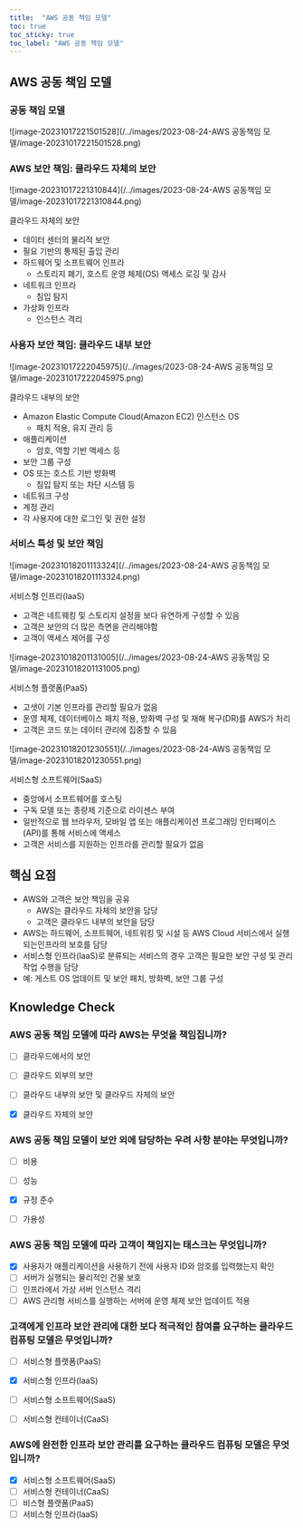 ```yaml
---
title:  "AWS 공동 책임 모델"
toc: true
toc_sticky: true
toc_label: "AWS 공동 책임 모델"
---
```


## AWS 공동 책임 모델

### 공동 책임 모델

![image-20231017221501528](/../images/2023-08-24-AWS 공동책임 모델/image-20231017221501528.png)

### AWS 보안 책임: 클라우드 자체의 보안

![image-20231017221310844](/../images/2023-08-24-AWS 공동책임 모델/image-20231017221310844.png)

클라우드 자체의 보안

-  데이터 센터의 물리적 보안
  - 필요 기반의 통제된 출입 관리 
- 하드웨어 및 소프트웨어 인프라
  - 스토리지 폐기, 호스트 운영 체제(OS) 액세스 로깅 및 감사  
- 네트워크 인프라 
  - 침입 탐지  
- 가상화 인프라 
  - 인스턴스 격리

### 사용자 보안 책임: 클라우드 내부 보안

![image-20231017222045975](/../images/2023-08-24-AWS 공동책임 모델/image-20231017222045975.png)

클라우드 내부의 보안

- Amazon Elastic Compute Cloud(Amazon EC2) 인스턴스 OS 
  -  패치 적용, 유지 관리 등  
- 애플리케이션 
  -  암호, 역할 기반 액세스 등  
- 보안 그룹 구성  
- OS 또는 호스트 기반 방화벽 
  -  침입 탐지 또는 차단 시스템 등  
- 네트워크 구성 
-  계정 관리 
  -  각 사용자에 대한 로그인 및 권한 설정

### 서비스 특성 및 보안 책임

![image-20231018201113324](/../images/2023-08-24-AWS 공동책임 모델/image-20231018201113324.png)

서비스형 인프라(IaaS)

- 고객은 네트웨킹 및 스토리지 설정을 보다 유연하게 구성할 수 있음
- 고객은 보안의 더 많은 측면을 관리해야함
- 고객이 액세스 제어를 구성

![image-20231018201131005](/../images/2023-08-24-AWS 공동책임 모델/image-20231018201131005.png)

서비스형 플랫폼(PaaS)

- 고샛이 기본 인프라를 관리할 필요가 없음
- 운영 체제, 데이터베이스 패치 적용, 방화벽 구성 및 재해 복구(DR)를 AWS가 처리
- 고객은 코드 또는 데이터 관리에 집중할 수 있음

![image-20231018201230551](/../images/2023-08-24-AWS 공동책임 모델/image-20231018201230551.png)

서비스형 소프트웨어(SaaS)

- 중앙에서 소프트웨어를 호스팅
- 구독 모델 또는 종량제 기준으로 라이센스 부여
- 일반적으로 웹 브라우저, 모바일 앱 또는 애플리케이션 프로그래밍 인터페이스(API)를 통해 서비스에 액세스
- 고객은 서비스를 지원하는 인프라를 관리할 필요가 없음

## 핵심 요점

- AWS와 고객은 보안 책임을 공유 
  -  AWS는 클라우드 자체의 보안을 담당 
  -  고객은 클라우드 내부의 보안을 담당 
- AWS는 하드웨어, 소프트웨어, 네트워킹 및 시설 등 AWS Cloud 서비스에서 실행되는인프라의 보호를 담당 
-  서비스형 인프라(IaaS)로 분류되는 서비스의 경우 고객은 필요한 보안 구성 및 관리 작업 수행을 담당 
  -  예: 게스트 OS 업데이트 및 보안 패치, 방화벽, 보안 그룹 구성

## Knowledge Check

### AWS 공동 책임 모델에 따라 AWS는 무엇을 책임집니까?

- [ ]  클라우드에서의 보안

- [ ] 클라우드 외부의 보안

- [ ] 클라우드 내부의 보안 및 클라우드 자체의 보안

- [x] 클라우드 자체의 보안

### AWS 공동 책임 모델이 보안 외에 담당하는 우려 사항 분야는 무엇입니까?

- [ ] 비용
- [ ]  성능
- [x]  규정 준수

- [ ] 가용성

### AWS 공동 책임 모델에 따라 고객이 책임지는 태스크는 무엇입니까?

- [x] 사용자가 애플리케이션을 사용하기 전에 사용자 ID와 암호를 입력했는지 확인
- [ ] 서버가 실행되는 물리적인 건물 보호
- [ ] 인프라에서 가상 서버 인스턴스 격리
- [ ] AWS 관리형 서비스를 실행하는 서버에 운영 체제 보안 업데이트 적용

### 고객에게 인프라 보안 관리에 대한 보다 적극적인 참여를 요구하는 클라우드 컴퓨팅 모델은 무엇입니까?

- [ ] 서비스형 플랫폼(PaaS)
- [x]  서비스형 인프라(IaaS)

- [ ] 서비스형 소프트웨어(SaaS)
- [ ]  서비스형 컨테이너(CaaS)

### AWS에 완전한 인프라 보안 관리를 요구하는 클라우드 컴퓨팅 모델은 무엇입니까?

- [x] 서비스형 소프트웨어(SaaS)
- [ ] 서비스형 컨테이너(CaaS)
- [ ] 비스형 플랫폼(PaaS)
- [ ] 서비스형 인프라(IaaS)